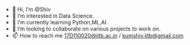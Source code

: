 - 👋 Hi, I’m @Shiv
- 👀 I’m interested in Data Science.
- 🌱 I’m currently learning Python,ML,AI.
- 💞️ I’m looking to collaborate on various projects to work on.
- 📫 How to reach me 17D110020@iitb.ac.in / kumshiv.iitb@gmail.com

<!---
17D110020/17D110020 is a ✨ special ✨ repository because its `README.md` (this file) appears on your GitHub profile.
You can click the Preview link to take a look at your changes.
--->
